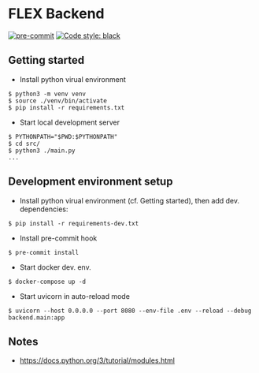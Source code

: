 # FLEX Backend

[![pre-commit](https://img.shields.io/badge/pre--commit-enabled-brightgreen?logo=pre-commit&logoColor=white)](https://github.com/pre-commit/pre-commit)
[![Code style: black](https://img.shields.io/badge/code%20style-black-000000.svg)](https://github.com/psf/black)

## Getting started

- Install python virual environment

```shell
$ python3 -m venv venv
$ source ./venv/bin/activate
$ pip install -r requirements.txt
```

- Start local development server

```shell
$ PYTHONPATH="$PWD:$PYTHONPATH"
$ cd src/
$ python3 ./main.py
...
```

## Development environment setup

- Install python virual environment (cf. Getting started), then add dev. dependencies:

```shell
$ pip install -r requirements-dev.txt
```

- Install pre-commit hook

```shell
$ pre-commit install
```

- Start docker dev. env.

```shell
$ docker-compose up -d
```

- Start uvicorn in auto-reload mode

```shell
$ uvicorn --host 0.0.0.0 --port 8080 --env-file .env --reload --debug backend.main:app
```

## Notes

- https://docs.python.org/3/tutorial/modules.html
